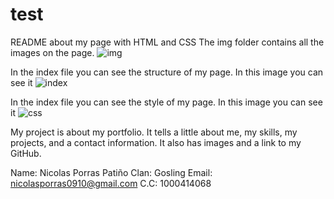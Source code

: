 # test 
README about my page with HTML and CSS
The img folder contains all the images on the page.
![img](https://github.com/user-attachments/assets/26adf7cd-3f7c-40ce-b738-c19a7093df8c)

In the index file you can see the structure of my page. In this image you can see it
![index](https://github.com/user-attachments/assets/1a6b7020-bedb-496e-89a3-6a105573a3f8)

In the index file you can see the style of my page. In this image you can see it
![css](https://github.com/user-attachments/assets/7a6236ef-8281-4525-89c0-3168f6ec8494)

My project is about my portfolio. It tells a little about me, my skills, my projects, and a contact information. It also has images and a link to my GitHub.

Name: Nicolas Porras Patiño
Clan: Gosling
Email: nicolasporras0910@gmail.com
C.C: 1000414068
